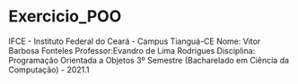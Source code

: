 # Exercicio_POO
IFCE - Instituto Federal do Ceará - Campus Tianguá-CE
Nome: Vitor Barbosa Fonteles
Professor:Evandro de Lima Rodrigues
Disciplina: Programação Orientada a Objetos
3º Semestre (Bacharelado em Ciência da Computação) - 2021.1
